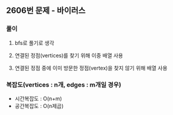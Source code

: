 ## 2606번 문제 - 바이러스


### 풀이
1. bfs로 풀기로 생각
2. 연결된 정점(vertices)를 찾기 위해 이중 배열 사용

3. 연결된 정점 중에 이미 방문한 정점(vertex)을 찾지 않기 위해 배열 사용

### 복잡도(vertices : n개, edges : m개일 경우)
* 시간복잡도 : O(n+m)
* 공간복잡도 : O(n제곱)
